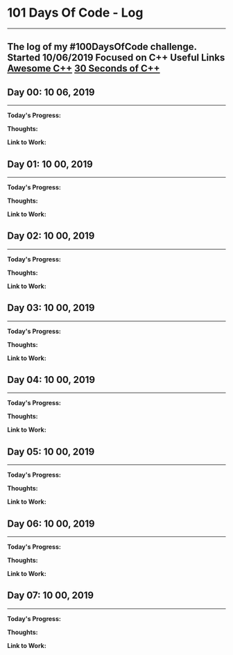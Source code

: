 # 101 Days Of Code - Log
-----
The log of my #100DaysOfCode challenge. Started 10/06/2019
Focused on C++
Useful Links
[Awesome C++](https://github.com/fffaraz/awesome-cpp)
[30 Seconds of C++](https://github.com/Bhupesh-V/30-seconds-of-cpp)
-----

## Day 00: 10 06, 2019
---
**Today's Progress:**

**Thoughts:**

**Link to Work:**

## Day 01: 10 00, 2019
---
**Today's Progress:**

**Thoughts:**

**Link to Work:**

## Day 02: 10 00, 2019
---
**Today's Progress:**

**Thoughts:**

**Link to Work:**

## Day 03: 10 00, 2019
---
**Today's Progress:**

**Thoughts:**

**Link to Work:**

## Day 04: 10 00, 2019
---
**Today's Progress:**

**Thoughts:**

**Link to Work:**

## Day 05: 10 00, 2019
---
**Today's Progress:**

**Thoughts:**

**Link to Work:**

## Day 06: 10 00, 2019
---
**Today's Progress:**

**Thoughts:**

**Link to Work:**

## Day 07: 10 00, 2019
---
**Today's Progress:**

**Thoughts:**

**Link to Work:**